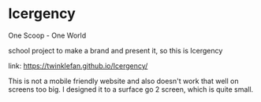 # Icergency
One Scoop - One World

school project to make a brand and present it, so this is Icergency

link: https://twinklefan.github.io/Icergency/


This is not a mobile friendly website and also doesn't work that well on screens too big.
I designed it to a surface go 2 screen, which is quite small.
